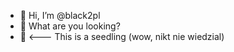 - 👋 Hi, I’m @black2pl
- 👀 What are you looking?
- 🌱 <--- This is a seedling (wow, nikt nie wiedzial)
